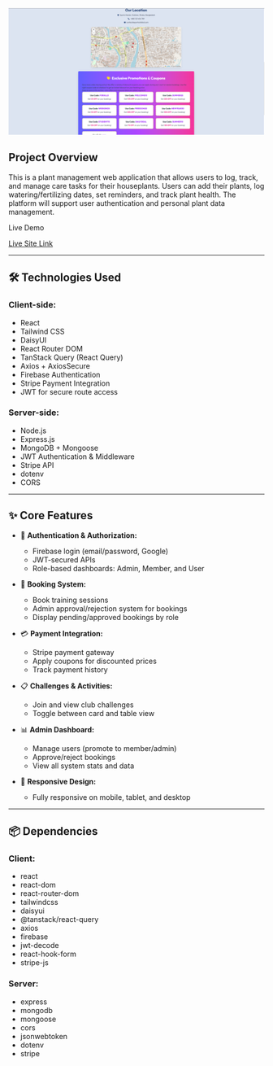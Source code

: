 
![Preview](./Sports.png)


## Project Overview
This is a plant management web application that allows users to log, track, and manage care tasks for their houseplants. Users can add their plants, log watering/fertilizing dates, set reminders, and track plant health. The platform will support user authentication and personal plant data management.


Live Demo

[Live Site Link](https://assignment-12-3c587.web.app)

---

## 🛠️ Technologies Used

### Client-side:
- React
- Tailwind CSS
- DaisyUI
- React Router DOM
- TanStack Query (React Query)
- Axios + AxiosSecure
- Firebase Authentication
- Stripe Payment Integration
- JWT for secure route access

### Server-side:
- Node.js
- Express.js
- MongoDB + Mongoose
- JWT Authentication & Middleware
- Stripe API
- dotenv
- CORS

---

## ✨ Core Features

- 🔐 **Authentication & Authorization:**
  - Firebase login (email/password, Google)
  - JWT-secured APIs
  - Role-based dashboards: Admin, Member, and User

- 📅 **Booking System:**
  - Book training sessions
  - Admin approval/rejection system for bookings
  - Display pending/approved bookings by role

- 💳 **Payment Integration:**
  - Stripe payment gateway
  - Apply coupons for discounted prices
  - Track payment history

- 📋 **Challenges & Activities:**
  - Join and view club challenges
  - Toggle between card and table view

- 📊 **Admin Dashboard:**
  - Manage users (promote to member/admin)
  - Approve/reject bookings
  - View all system stats and data

- 📱 **Responsive Design:**
  - Fully responsive on mobile, tablet, and desktop

---

## 📦 Dependencies

### Client:
- react
- react-dom
- react-router-dom
- tailwindcss
- daisyui
- @tanstack/react-query
- axios
- firebase
- jwt-decode
- react-hook-form
- stripe-js

### Server:
- express
- mongodb
- mongoose
- cors
- jsonwebtoken
- dotenv
- stripe

